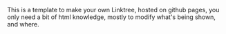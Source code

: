 This is a template to make your own Linktree, hosted on github pages, you only need a bit of html knowledge, mostly to modify what's being shown, and where.
